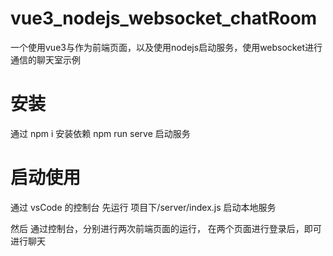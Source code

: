 # vue3_nodejs_websocket_chatRoom
一个使用vue3与作为前端页面，以及使用nodejs启动服务，使用websocket进行通信的聊天室示例

# 安装
通过 npm i 安装依赖
npm run serve 启动服务

# 启动使用
通过 vsCode 的控制台 先运行 项目下/server/index.js 启动本地服务

然后 通过控制台，分别进行两次前端页面的运行，
在两个页面进行登录后，即可进行聊天
